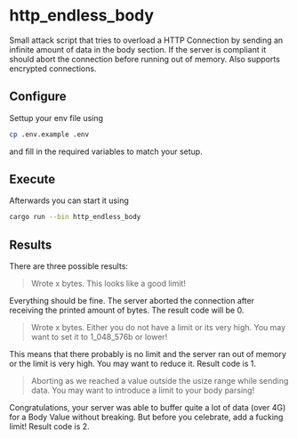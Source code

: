 # http_endless_body

Small attack script that tries to overload a HTTP Connection by sending an infinite amount of data in the body section. If the server is compliant it should abort the connection before running out of memory. Also supports encrypted connections. 

## Configure

Settup your env file using

```sh
cp .env.example .env
```

and fill in the required variables to match your setup.

## Execute

Afterwards you can start it using

```sh
cargo run --bin http_endless_body
```

## Results

There are three possible results:

> Wrote x bytes. This looks like a good limit!

Everything should be fine. The server aborted the connection after receiving the printed amount of bytes. The result code will be 0.

> Wrote x bytes. Either you do not have a limit or its very high. You may want to set it to 1_048_576b or lower!

This means that there probably is no limit and the server ran out of memory or the limit is very high. You may want to reduce it. Result code is 1.

> Aborting as we reached a value outside the usize range while sending data. You may want to introduce a limit to your body parsing!

Congratulations, your server was able to buffer quite a lot of data (over 4G) for a Body Value without breaking. But before you celebrate, add a fucking limit! Result code is 2.
